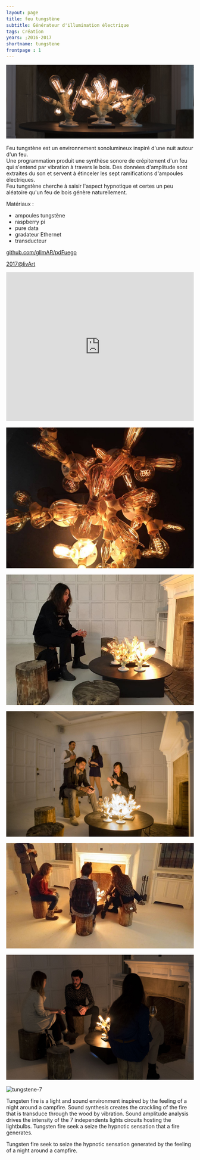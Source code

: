 ```yaml
---
layout: page
title: feu tungstène
subtitle: Générateur d'illumination électrique
tags: Création
years: ;2016-2017
shortname: tungstene
frontpage : 1
---
```

![tungstene](img_tungstene_01.jpg)

Feu tungstène est un environnement sonolumineux inspiré d'une nuit autour d'un feu.   
Une programmation produit une synthèse sonore de crépitement d'un feu qui s'entend par vibration à travers le bois.
Des données d'amplitude sont extraites du son et servent à étinceler les sept ramifications d'ampoules électriques.  
Feu tungstène cherche à saisir l'aspect hypnotique et certes un peu aléatoire qu'un feu de bois génère naturellement. 

Matériaux :

* ampoules tungstène
* raspberry pi 
* pure data 
* gradateur Ethernet
* transducteur
 
[github.com/gllmAR/pdFuego](https://github.com/gllmAR/pdFuego)

[2017@livArt](http://www.nightlife.ca/2017/02/13/six-artistes-montrealais-lhonneur-dans-lexpo-immersive-sublime-par-artbangbang)

<iframe src="https://player.vimeo.com/video/210507869?title=0&byline=0&portrait=0" width="100%" height="400" frameborder="0" webkitallowfullscreen mozallowfullscreen allowfullscreen></iframe>

![tungstene-bao](img_tungstene_02.jpg)

![tungstene-3](img_tungstene_03.jpg)

![tungstene-4](img_tungstene_04.jpg)

![tungstene-5](img_tungstene_05.jpg)

![tungstene-6](img_tungstene_06.jpg)

![tungstene-7](img_tungstene_07.gif)


Tungsten fire is a light and sound environment inspired by the feeling of a night around a campfire.
Sound synthesis creates the crackling of the fire that is transduce through the wood by vibration. 
Sound amplitude analysis drives the intensity of the 7 independents lights circuits hosting the lightbulbs.
Tungsten fire seek a seize the hypnotic sensation that a fire generates.

Tungsten fire seek to seize the hypnotic sensation generated by the feeling of a night around a campfire.